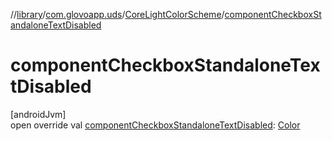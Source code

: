 //[library](../../../index.md)/[com.glovoapp.uds](../index.md)/[CoreLightColorScheme](index.md)/[componentCheckboxStandaloneTextDisabled](component-checkbox-standalone-text-disabled.md)

# componentCheckboxStandaloneTextDisabled

[androidJvm]\
open override val [componentCheckboxStandaloneTextDisabled](component-checkbox-standalone-text-disabled.md): [Color](https://developer.android.com/reference/kotlin/androidx/compose/ui/graphics/Color.html)
